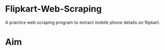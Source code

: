# Flipkart-Web-Scraping
A practice web scraping program to extract mobile phone details on flipkart.
# Aim
